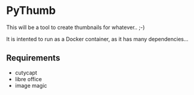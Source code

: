 # PyThumb

This will be a tool to create thumbnails for whatever.. ;-)

It is intented to run as a Docker container, as it has many dependencies...

## Requirements

* cutycapt
* libre office
* image magic

